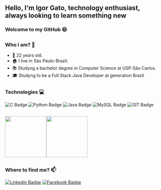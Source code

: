 
## Hello, I'm Igor Gato, technology enthusiast, always looking to learn something new

### Welcome to my GitHub 😄
##
### Who I am? 🤔

- 👾 22 years old.
- 🏠 I live in São Paulo-Brazil.
- 📚 Studyng a bachelor degree in Computer Science at USP-São Carlos.
- 🎓 Studyng to be a Full Stack Java Developer at generation Brazil

##
### Technologies 💻

![C Badge](https://img.shields.io/badge/C-00599C?style=for-the-badge&logo=c&logoColor=white)
![Python Badge](https://img.shields.io/badge/Python-14354C?style=for-the-badge&logo=python&logoColor=white)
![Java Badge](https://img.shields.io/badge/Java-ED8B00?style=for-the-badge&logo=java&logoColor=white)
![MySQL Badge](https://img.shields.io/badge/MySQL-00000F?style=for-the-badge&logo=mysql&logoColor=white)
![GIT Badge](https://img.shields.io/badge/git-F05032?style=for-the-badge&logo={ICON}&logoColor=white)

##
<a href="https://github.com/IgorGato?tab=repositories"><img height="135px" src="https://github-readme-stats.vercel.app/api?username=igorgato&hide_title=true&hide_border=true&show_icons=true&include_all_commits=true&count_private=true&line_height=21&text_color=000&icon_color=000&bg_color=0,ea6161,ffc64d,fffc4d,52fa5a&theme=graywhite" /><!-- wi*quL3fcV --><img height="135px" src="https://github-readme-stats.vercel.app/api/top-langs/?username=igorgato&hide=html&hide_title=false&hide_border=true&layout=compact&langs_count=7&exclude_repo=comp426,Redventures-Movie-Quotes&text_color=000&icon_color=fff&bg_color=0,52fa5a,4dfcff,c64dff&theme=graywhite" /></a>

##
### Where to find me? 📫

[![Linkedin Badge](https://img.shields.io/badge/linkedin-%230077B5.svg?&style=for-the-badge&logo=linkedin&logoColor=white)](https://www.linkedin.com/in/igor-g-0a6140135//)
[![Facebook Badge](https://img.shields.io/badge/Facebook-1877F2?style=for-the-badge&logo=facebook&logoColor=white)](https://www.facebook.com/Igor.MateusQG//)
